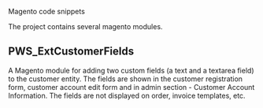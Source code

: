 Magento code snippets

The project contains several magento modules.

## PWS\_ExtCustomerFields ##

A Magento module for adding two custom fields (a text and a textarea field) to the customer entity. The fields are shown in the customer registration form, customer account edit form and in admin section - Customer Account Information. The fields are not displayed on order, invoice templates, etc.